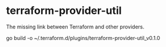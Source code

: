 # terraform-provider-util
The missing link between Terraform and other providers.

go build -o ~/.terraform.d/plugins/terraform-provider-util_v0.1.0
